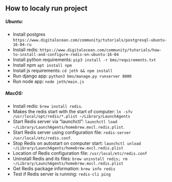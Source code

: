 How to localy run project
-

##### Ubuntu:
* Install postgres `https://www.digitalocean.com/community/tutorials/postgresql-ubuntu-16-04-ru`
* Install redis: `https://www.digitalocean.com/community/tutorials/how-to-install-and-configure-redis-on-ubuntu-16-04`
* Install python requirements:
`pip3 install -r bms/requirements.txt`
* Install npm
`apt install npm`
* Install js requirements:
`cd jeth && npm install`
* Run django app:
`python3 bms/manage.py runserver 8000`
* Run node app:
`node jeth/main.js`

##### MacOS:

* Install redis: `brew install redis`.
* Makes the redis start with the start of computer: `ln -sfv /usr/local/opt/redis/*.plist ~/Library/LaunchAgents`
* Start Redis server via “launchctl”: `launchctl load ~/Library/LaunchAgents/homebrew.mxcl.redis.plist`.
* Start Redis server using configuration file: `redis-server /usr/local/etc/redis.conf`.
* Stop Redis on autostart on computer start: `launchctl unload ~/Library/LaunchAgents/homebrew.mxcl.redis.plist`
* Location of Redis configuration file: `/usr/local/etc/redis.conf`
* Uninstall Redis and its files: `brew uninstall redis; rm ~/Library/LaunchAgents/homebrew.mxcl.redis.plist`
* Get Redis package information: `brew info redis`
* Test if Redis server is running: `redis-cli ping`

